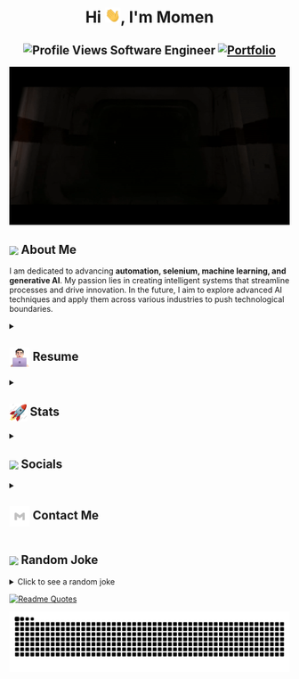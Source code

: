 <h1 align="center">Hi <img src="https://github.com/momenmian/momenmian/blob/main/icons/Hi.gif" width="28px"/>, I'm Momen</h1>
<h2 align="center">
  <img src="https://komarev.com/ghpvc/?username=momenmian&color=dc143c&style=for-the-badge" alt="Profile Views" style="height:21px;">
  Software Engineer
  <a href="https://momenmian.github.io/">
    <img src="https://img.shields.io/badge/Portfolio-543DE0?style=for-the-badge&logo=About.me&logoColor=white" alt="Portfolio" style="height:22px;">
  </a>
</h2>
<div align="center">
 <img alt="GIF" src="https://github.com/momenmian/momenmian/blob/main/icons/Darth Vader.gif" />
</div>

## <img align ='center' src="https://i.giphy.com/media/v1.Y2lkPTc5MGI3NjExdjh2dDM4bDhyYzM5NmppaHJ6dG56Mmh3bTkyanFkdWRvZ3R1cGoycSZlcD12MV9pbnRlcm5hbF9naWZfYnlfaWQmY3Q9ZQ/LOnt6uqjD9OexmQJRB/giphy.gif" width="37" /> About Me

I am dedicated to advancing **automation, selenium, machine learning, and generative AI**. My passion lies in creating intelligent systems that streamline processes and drive innovation. In the future, I aim to explore advanced AI techniques and apply them across various industries to push technological boundaries.

<details>
 <summary>
    <h2> 
      <img align="center" src="https://github.com/momenmian/momenmian/blob/main/icons/about.png" width="37" /> 
    Resume
    </h2>
</summary>


 <details>
  <summary><h4> <img align="center" src="https://github.com/momenmian/momenmian/blob/main/icons/academics.gif" width="29"/> Academics</h4></summary>
  <span><img src="https://img.shields.io/badge/CSE-BRAC University-1877F2?style=for-the-badge"></span>

  
</details>
 <details>
  <summary><h4> <img align="center" src="https://github.com/momenmian/momenmian/blob/main/icons/experience.gif"  width="29"/> Experience</h2></summary>

- **Tech Talents** at BRAC Bank PLC | September 2023 - Current
  - Developed ML-based automation for reading, categorizing, and responding to messages, enhancing communication efficiency.
  - Automated banking tasks with RPA, ML, and Gen AI, boosting operational efficiency.
 
- **Content Creator** | April 2023 - Current
  - Technevo: Latest Technology, Artificial Intelligence, Tech Life

</details>

<details>
  <summary><h4> <img align="center" src="https://user-images.githubusercontent.com/74038190/216122041-518ac897-8d92-4c6b-9b3f-ca01dcaf38ee.png"  width="29"/> Coding Handles</h2></summary>

  [![LeetCode](https://img.shields.io/badge/LeetCode-000000?style=for-the-badge&logo=LeetCode&logoColor=#d16c06)](https://www.leetcode.com/momenmian)
  
</details>

<details>
  <summary><h4> <img align="center" src="https://github.com/momenmian/momenmian/blob/main/icons/techstack.gif"  width="29"/> Tech Stack</h2></summary>

  #### Languages
  
  ![Python](https://img.shields.io/badge/python-3670A0?style=for-the-badge&logo=python&logoColor=ffdd54) 
  ![Java](https://img.shields.io/badge/java-%23ED8B00.svg?style=for-the-badge&logo=java&logoColor=white) 
  ![C++](https://img.shields.io/badge/c++-%2300599C.svg?style=for-the-badge&logo=c%2B%2B&logoColor=white)  
  ![JavaScript](https://img.shields.io/badge/javascript-%23323330.svg?style=for-the-badge&logo=javascript&logoColor=%23F7DF1E) 


  #### Libraries/Frameworks
  ![Django](https://img.shields.io/badge/django-%23092E20.svg?style=for-the-badge&logo=django&logoColor=white) 
  ![React](https://img.shields.io/badge/react-%2320232a.svg?style=for-the-badge&logo=react&logoColor=%2361DAFB) 
  ![ANDROID](https://img.shields.io/badge/android-%2320232a.svg?style=for-the-badge&logo=android&logoColor=%a4c639) 
  ![MySQL](https://img.shields.io/badge/mysql-%2300f.svg?style=for-the-badge&logo=mysql&logoColor=white) 


  #### Tools
  ![Arduino](https://img.shields.io/badge/-Arduino-00979D?style=for-the-badge&logo=Arduino&logoColor=white)
  ![Notion](https://img.shields.io/badge/Notion-%23000000.svg?style=for-the-badge&logo=notion&logoColor=white)
</details>


<details>
  <summary><h4> <img align="center" src="https://github.com/momenmian/momenmian/blob/main/icons/projects.gif" width="29"/> Projects</h4></summary>

  #### <a href="https://github.com/momenmian/chatbot">Chat Bot</a>
  <span><img src="https://img.shields.io/badge/Python-3670A0?style=for-the-badge&logo=python&logoColor=ffdd54"></span> 
  - Utilizes libraries and frameworks for natural language processing and machine learning.
</details>

</details>

<details>
  <summary><h2> <img align="center" src="https://github.com/momenmian/momenmian/blob/main/icons/stats.gif"  width="32"/> Stats</h2></summary>

  ### Leetcode
  <div align="center">
  <a href="https://leetcode.com/binarysolver">
  <img height="316" src="https://leetcard.jacoblin.cool/momenmian?theme=dark&font=Ubuntu&cache=14400&ext=contest&sheets=https://gist.githubusercontent.com/binarysolver/5e715e284c89cace8f5fa09f7fb930b8/raw/ec0be570f114124b1a2156a660d67baa0ab5639d/leetcode_stats_card.css" alt="Binary Solver Leetcode Stats"/>
  </a>
 </div>

  
  ### GitHub
  <div align="center">

   ![](https://github-readme-stats.vercel.app/api?username=momenmian&theme=tokyonight&hide_border=false&include_all_commits=true&count_private=false)<br/>
   ![](https://github-readme-streak-stats.herokuapp.com/?user=momenmian&theme=tokyonight&hide_border=false)<br/>
   ![](https://github-readme-stats.vercel.app/api/top-langs/?username=momenmian&theme=tokyonight&hide_border=false&include_all_commits=true&count_private=false&layout=compact)<br/>
   ![](https://github-readme-activity-graph.vercel.app/graph?username=momenmian&theme=tokyo-night)

  </div>
</details>

<details>
  <summary><h2> <img align ='center' src='https://i.giphy.com/media/v1.Y2lkPTc5MGI3NjExaGtqdDdwN2oyNWJ4czlncHBkamJxaHcxYmVmcXY3a3I3MjRmYjBrbCZlcD12MV9pbnRlcm5hbF9naWZfYnlfaWQmY3Q9ZQ/kmUvauX8TMWg0OsqKW/giphy.gif' width ='37' /> Socials</h2></summary>

<div style="display: flex; flex-direction: column; justify-content: center; align-items: center; ">
  <a href="https://github.com/momenmian">
    <img align="center" src="https://github.com/momenmian/momenmian/blob/main/icons/GitHub.gif" width="70"/>
  </a>
  <a href="https://linkedin.com/in/momenmian">
    <img align="center" src="https://github.com/momenmian/momenmian/blob/main/icons/LinkedIn.gif" width="70"/>
  </a>
</div>

  
</details>


<details>
  <summary><h2> <img align="center" src="https://github.com/momenmian/momenmian/blob/main/icons/Contact.gif" width="37"/> Contact Me</h2></summary>
  <p>
    <i>You can reach out to me via</i>
    <a href="mailto:mohammadmomenmian@hotmail.com">
      <img align="center" src="https://github.com/momenmian/momenmian/blob/main/icons/Gmail.gif" width="100"/>
    </a>
  </p>
</details>

## <img align ='center' src='https://media2.giphy.com/media/UQDSBzfyiBKvgFcSTw/giphy.gif?cid=ecf05e47p3cd513axbek3f56ti3jzizq8hincw20jauyyfyw&rid=giphy.gif' width ='37' /> Random Joke 

<details>
  <summary>Click to see a random joke</summary>
  <div align="center">
   
  ![Jokes Card](https://readme-jokes.vercel.app/api?theme=halloween)
  
  </div>
</details>

[![Readme Quotes](https://quotes-github-readme.vercel.app/api?type=horizontal&theme=dark)](https://github.com/piyushsuthar/github-readme-quotes)

<div align="center">
  <picture>
    <source media="(prefers-color-scheme: dark)" srcset="https://github.com/momenmian/momenmian/blob/output/github-contribution-grid-snake-dark.svg">
    <source media="(prefers-color-scheme: light)" srcset="https://github.com/momenmian/momenmian/blob/output/github-contribution-grid-snake.svg">
    <img alt="github contribution grid snake animation" src="https://github.com/momenmian/momenmian/blob/output/github-contribution-grid-snake.svg">
  </picture>
</div>
